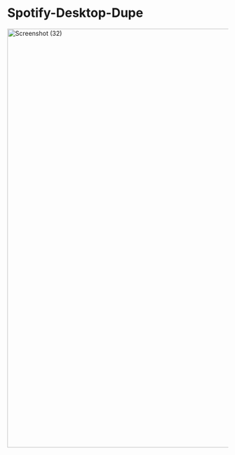 # Spotify-Desktop-Dupe

<img width="1920" height="953" alt="Screenshot (32)" src="https://github.com/user-attachments/assets/e8f9284d-23b3-4012-a69b-72727bf69c93" />
